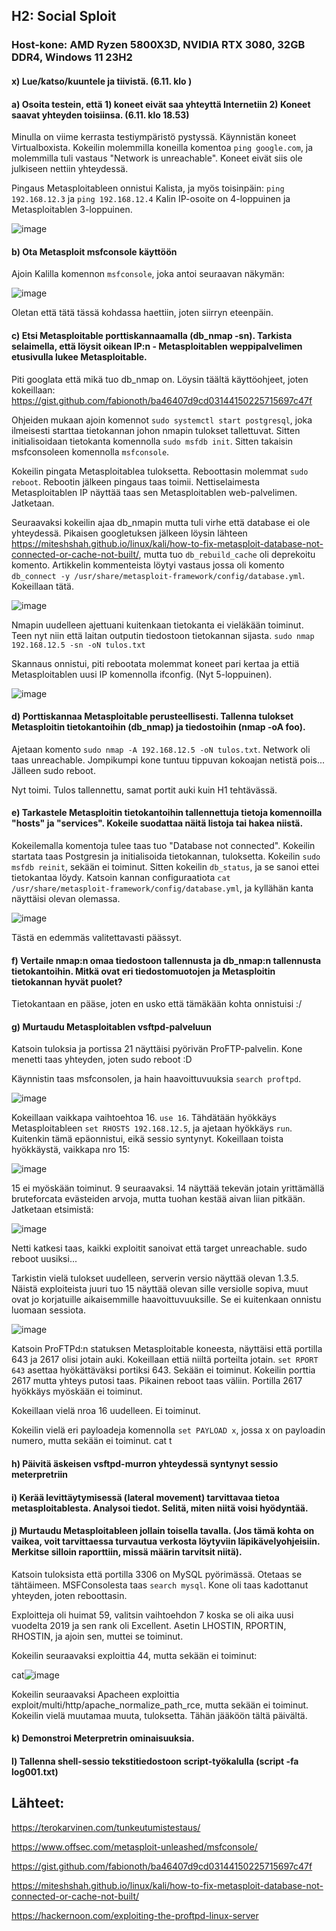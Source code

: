 ## H2: Social Sploit
### Host-kone: AMD Ryzen 5800X3D, NVIDIA RTX 3080, 32GB DDR4, Windows 11 23H2

#### x) Lue/katso/kuuntele ja tiivistä. (6.11. klo )




#### a) Osoita testein, että 1) koneet eivät saa yhteyttä Internetiin 2) Koneet saavat yhteyden toisiinsa. (6.11. klo 18.53)

Minulla on viime kerrasta testiympäristö pystyssä. Käynnistän koneet Virtualboxista. Kokeilin molemmilla koneilla komentoa `ping google.com`, ja molemmilla tuli vastaus "Network is unreachable". Koneet eivät siis ole julkiseen nettiin yhteydessä.

Pingaus Metasploitableen onnistui Kalista, ja myös toisinpäin: `ping 192.168.12.3` ja `ping 192.168.12.4` Kalin IP-osoite on 4-loppuinen ja Metasploitablen 3-loppuinen.

![image](https://github.com/user-attachments/assets/75303d99-6754-4e42-9b93-6b41cb29261a)

#### b) Ota Metasploit msfconsole käyttöön

Ajoin Kalilla komennon `msfconsole`, joka antoi seuraavan näkymän: 

![image](https://github.com/user-attachments/assets/fc191906-610e-4ab4-a93d-968eab2cd4a2)

Oletan että tätä tässä kohdassa haettiin, joten siirryn eteenpäin. 

#### c) Etsi Metasploitable porttiskannaamalla (db_nmap -sn). Tarkista selaimella, että löysit oikean IP:n - Metasploitablen weppipalvelimen etusivulla lukee Metasploitable.

Piti googlata että mikä tuo db_nmap on. Löysin täältä käyttöohjeet, joten kokeillaan: https://gist.github.com/fabionoth/ba46407d9cd03144150225715697c47f

Ohjeiden mukaan ajoin komennot `sudo systemctl start postgresql`, joka ilmeisesti starttaa tietokannan johon nmapin tulokset tallettuvat. Sitten initialisoidaan tietokanta komennolla `sudo msfdb init`. Sitten takaisin msfconsoleen komennolla `msfconsole`.

Kokeilin pingata Metasploitablea tuloksetta. Reboottasin molemmat `sudo reboot`. Rebootin jälkeen pingaus taas toimii. Nettiselaimesta Metasploitablen IP näyttää taas sen Metasploitablen web-palvelimen. Jatketaan. 

Seuraavaksi kokeilin ajaa db_nmapin mutta tuli virhe että database ei ole yhteydessä. Pikaisen googletuksen jälkeen löysin lähteen https://miteshshah.github.io/linux/kali/how-to-fix-metasploit-database-not-connected-or-cache-not-built/, mutta tuo `db_rebuild_cache` oli deprekoitu komento.  Artikkelin kommenteista löytyi vastaus jossa oli komento `db_connect -y /usr/share/metasploit-framework/config/database.yml`. Kokeillaan tätä. 

![image](https://github.com/user-attachments/assets/6729cf9b-ff32-4b70-a191-2a8244a1a4e1)

Nmapin uudelleen ajettuani kuitenkaan tietokanta ei vieläkään toiminut. Teen nyt niin että laitan outputin tiedostoon tietokannan sijasta. `sudo nmap 192.168.12.5 -sn -oN tulos.txt`

Skannaus onnistui, piti rebootata molemmat koneet pari kertaa ja ettiä Metasploitablen uusi IP komennolla ifconfig. (Nyt 5-loppuinen).

![image](https://github.com/user-attachments/assets/f568c31e-98bd-464a-a997-4742ed7e3b73)

#### d) Porttiskannaa Metasploitable perusteellisesti. Tallenna tulokset Metasploitin tietokantoihin (db_nmap) ja tiedostoihin (nmap -oA foo).

Ajetaan komento `sudo nmap -A 192.168.12.5 -oN tulos.txt`. Network oli taas unreachable. Jompikumpi kone tuntuu tippuvan kokoajan netistä pois... Jälleen sudo reboot.

Nyt toimi. Tulos tallennettu, samat portit auki kuin H1 tehtävässä.

#### e) Tarkastele Metasploitin tietokantoihin tallennettuja tietoja komennoilla "hosts" ja "services". Kokeile suodattaa näitä listoja tai hakea niistä.

Kokeilemalla komentoja tulee taas tuo "Database not connected". Kokeilin startata taas Postgresin ja initialisoida tietokannan, tuloksetta. Kokeilin `sudo msfdb reinit`, sekään ei toiminut. Sitten kokeilin `db_status`, ja se sanoi ettei tietokantaa löydy. Katsoin kannan configuraatiota `cat /usr/share/metasploit-framework/config/database.yml`, ja kyllähän kanta näyttäisi olevan olemassa.

![image](https://github.com/user-attachments/assets/306aa216-c041-4e09-a9d0-dfe3606bbe6b)

Tästä en edemmäs valitettavasti päässyt. 

#### f) Vertaile nmap:n omaa tiedostoon tallennusta ja db_nmap:n tallennusta tietokantoihin. Mitkä ovat eri tiedostomuotojen ja Metasploitin tietokannan hyvät puolet?

Tietokantaan en pääse, joten en usko että tämäkään kohta onnistuisi :/

#### g) Murtaudu Metasploitablen vsftpd-palveluun

Katsoin tuloksia ja portissa 21 näyttäisi pyörivän ProFTP-palvelin. Kone menetti taas yhteyden, joten sudo reboot :D

Käynnistin taas msfconsolen, ja hain haavoittuvuuksia `search proftpd`.

![image](https://github.com/user-attachments/assets/5a1d6be8-6dc8-434e-9864-2af16b58e43d)

Kokeillaan vaikkapa vaihtoehtoa 16. `use 16`. Tähdätään hyökkäys Metasploitableen `set RHOSTS 192.168.12.5`, ja ajetaan hyökkäys `run`. Kuitenkin tämä epäonnistui, eikä sessio syntynyt. Kokeillaan toista hyökkäystä, vaikkapa nro 15:

![image](https://github.com/user-attachments/assets/595e1266-b71f-4703-a317-2d79f8fa1952)

15 ei myöskään toiminut. 9 seuraavaksi. 14 näyttää tekevän jotain yrittämällä bruteforcata evästeiden arvoja, mutta tuohan kestää aivan liian pitkään. Jatketaan etsimistä:

![image](https://github.com/user-attachments/assets/f8b95052-cbc6-469e-9b33-dd89af5d1a91)

Netti katkesi taas, kaikki exploitit sanoivat että target unreachable. sudo reboot uusiksi...

Tarkistin vielä tulokset uudelleen, serverin versio näyttää olevan 1.3.5. Näistä exploiteista juuri tuo 15 näyttää olevan sille versiolle sopiva, muut ovat jo korjatuille aikaisemmille haavoittuvuuksille. Se ei kuitenkaan onnistu luomaan sessiota. 

![image](https://github.com/user-attachments/assets/7531dc7a-b586-44ea-a9b3-03938b17b1c8)

Katsoin ProFTPd:n statuksen Metasploitable koneesta, näyttäisi että portilla 643 ja 2617 olisi jotain auki. Kokeillaan ettiä niiltä porteilta jotain. `set RPORT 643` asettaa hyökättäväksi portiksi 643. Sekään ei toiminut. Kokeilin porttia 2617 mutta yhteys putosi taas. Pikainen reboot taas väliin. Portilla 2617 hyökkäys myöskään ei toiminut.

Kokeillaan vielä nroa 16 uudelleen. Ei toiminut.

Kokeilin vielä eri payloadeja komennolla `set PAYLOAD x`, jossa x on payloadin numero, mutta sekään ei toiminut. cat t

#### h) Päivitä äskeisen vsftpd-murron yhteydessä syntynyt sessio meterpretriin

#### i) Kerää levittäytymisessä (lateral movement) tarvittavaa tietoa metasploitablesta. Analysoi tiedot. Selitä, miten niitä voisi hyödyntää.

#### j) Murtaudu Metasploitableen jollain toisella tavalla. (Jos tämä kohta on vaikea, voit tarvittaessa turvautua verkosta löytyviin läpikävelyohjeisiin. Merkitse silloin raporttiin, missä määrin tarvitsit niitä).

Katsoin tuloksista että portilla 3306 on MySQL pyörimässä. Otetaas se tähtäimeen. MSFConsolesta taas `search mysql`. Kone oli taas kadottanut yhteyden, joten reboottasin. 

Exploitteja oli huimat 59, valitsin vaihtoehdon 7 koska se oli aika uusi vuodelta 2019 ja sen rank oli Excellent. Asetin LHOSTIN, RPORTIN, RHOSTIN, ja ajoin sen, muttei se toiminut.

Kokeilin seuraavaksi exploittia 44, mutta sekään ei toiminut:

cat![image](https://github.com/user-attachments/assets/fb1524e4-b015-4ac3-9169-da16fe4d5827)

Kokeilin seuraavaksi Apacheen exploittia exploit/multi/http/apache_normalize_path_rce, mutta sekään ei toiminut. Kokeilin vielä muutamaa muuta, tuloksetta. Tähän jääköön tältä päivältä.

#### k) Demonstroi Meterpretrin ominaisuuksia.

#### l) Tallenna shell-sessio tekstitiedostoon script-työkalulla (script -fa log001.txt)

## Lähteet:

https://terokarvinen.com/tunkeutumistestaus/

https://www.offsec.com/metasploit-unleashed/msfconsole/

https://gist.github.com/fabionoth/ba46407d9cd03144150225715697c47f

https://miteshshah.github.io/linux/kali/how-to-fix-metasploit-database-not-connected-or-cache-not-built/

https://hackernoon.com/exploiting-the-proftpd-linux-server
